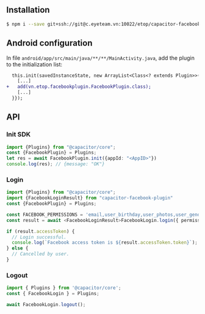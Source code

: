 ## Installation

```bash
$ npm i --save git+ssh://git@c.eyeteam.vn:10022/etop/capacitor-facebook-plugin.git
```

## Android configuration

In file `android/app/src/main/java/**/**/MainActivity.java`, add the plugin to the initialization list:

```diff
  this.init(savedInstanceState, new ArrayList<Class<? extends Plugin>>() {{
    [...]
+   add(vn.etop.facebookplugin.FacebookPlugin.class);
    [...]
  }});
```

## API

### Init SDK
```ts
import {Plugins} from "@capacitor/core";
const {FacebookPlugin} = Plugins;
let res = await FacebookPlugin.init({appId: "<AppID>"})
console.log(res); // {message: "OK"}
```

### Login

```ts
import {Plugins} from "@capacitor/core";
import {FacebookLoginResult} from "capacitor-facebook-plugin"
const {FacebookPlugin} = Plugins;

const FACEBOOK_PERMISSIONS = 'email,user_birthday,user_photos,user_gender';
const result = await <FacebookLoginResult>FacebookLogin.login({ permissions: FACEBOOK_PERMISSIONS });

if (result.accessToken) {
  // Login successful.
  console.log(`Facebook access token is ${result.accessToken.token}`);
} else {
  // Cancelled by user.
}
```

### Logout

```ts
import { Plugins } from '@capacitor/core';
const { FacebookLogin } = Plugins;

await FacebookLogin.logout();
```